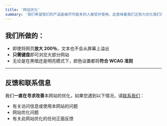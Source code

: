 ```yaml
---
title: '网站优化'
summary: '我们希望我们的产品能被尽可能多的人接受并使用，这意味着我们正努力优化我们的网站页面。'
---
```


## 我们所做的：

- 即使将网页**放大 200％**，文本也不会从屏幕上溢出
- **只需键盘**即可浏览大部分网站
- 无论是在黑暗还是明亮模式下，颜色设置都将**符合 WCAG 准则**

---

## 反馈和联系信息

我们**一直在寻求改善**本网站的优化，如果您遇到以下情况，请[联系我们](/contact-us)：

- 有关访问信息或使用本网站的问题
- 网站优化问题
- 有关此网站优化的任何正面反馈
